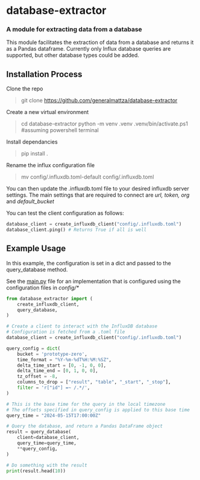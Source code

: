 # database-extractor
### A module for extracting data from a database

This module facilitates the extraction of data from a database and returns it as a Pandas dataframe.
Currently only Influx database queries are supported, but other database types could be added.

## Installation Process
Clone the repo
> git clone https://github.com/generalmattza/database-extractor

Create a new virtual environment
> cd database-extractor
> python -m venv .venv
> .venv/bin/activate.ps1 #assuming powershell terminal

Install dependancies
> pip install .

Rename the influx configuration file
> mv config/.influxdb.toml-default config/.influxdb.toml

You can then update the .influxdb.toml file to your desired influxdb server settings.
The main settings that are required to connect are <i>url, token, org</i> and <i>default_bucket</i>

You can test the client configuration as follows:
```python
database_client = create_influxdb_client("config/.influxdb.toml")
database_client.ping() # Returns True if all is well
```

## Example Usage
In this example, the configuration is set in a dict and passed to the query_database method.

See the [main.py](https://github.com/generalmattza/database-extractor/blob/main/main.py) file for an implementation that is configured using the configuration files in <i>config/*</i>

```python
from database_extractor import (
    create_influxdb_client,
    query_database,
)

# Create a client to interact with the InfluxDB database
# Configuration is fetched from a .toml file
database_client = create_influxdb_client("config/.influxdb.toml")

query_config = dict(
    bucket = 'prototype-zero',
    time_format = "%Y-%m-%dT%H:%M:%SZ",
    delta_time_start = [0, -1, 0, 0],
    delta_time_end = [0, 1, 0, 0],
    tz_offset = -8,
    columns_to_drop = ["result", "table", "_start", "_stop"],
    filter = 'r["id"] =~ /.*/',
)

# This is the base time for the query in the local timezone
# The offsets specified in query_config is applied to this base time
query_time = "2024-05-15T17:00:00Z"

# Query the database, and return a Pandas DataFrame object
result = query_database(
    client=database_client,
    query_time=query_time,
    **query_config,
)

# Do something with the result
print(result.head(10))

```
